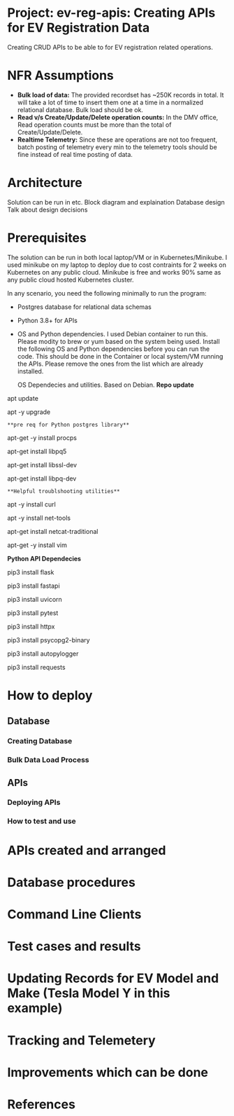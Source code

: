 # Project: ev-reg-apis: Creating APIs for EV Registration Data
Creating CRUD APIs to be able to for EV registration related operations.

# NFR Assumptions
- **Bulk load of data:** The provided recordset has ~250K records in total. It will take a lot of time to insert them one at a time in a normalized relational database. Bulk load should be ok.
- **Read v/s Create/Update/Delete operation counts:** In the DMV office, Read operation counts must be more than the total of Create/Update/Delete.
- **Realtime Telemetry:** Since these are operations are not too frequent, batch posting of telemetry every min to the telemetry tools should be fine instead of real time posting of data.

# Architecture
Solution can be run in etc.
Block diagram and explaination
Database design
Talk about design decisions

# Prerequisites
The solution can be run in both local laptop/VM or in Kubernetes/Minikube. I used minikube on my laptop to deploy due to cost contraints for 2 weeks on Kubernetes on any public cloud. Minikube is free and works 90% same as any public cloud hosted Kubernetes cluster.

In any scenario, you need the following minimally to run the program:
- Postgres database for relational data schemas
- Python 3.8+ for APIs
- OS and Python dependencies. I used Debian container to run this. Please modity to brew or yum based on the system being used.
  Install the following OS and Python dependencies before you can run the code. This should be done in the Container or local system/VM running the APIs. Please remove the ones from the list which are already installed.


  OS Dependecies and utilities. Based on Debian. 
  **Repo update**
  
apt update

apt -y upgrade


    **pre req for Python postgres library**
apt-get -y install procps



apt-get install libpq5 


apt-get install libssl-dev


apt-get install libpq-dev


    **Helpful troublshooting utilities**
apt -y install curl


apt -y install net-tools    


apt-get install netcat-traditional


apt-get -y install vim



**Python API Dependecies**

pip3 install flask


pip3 install fastapi


pip3 install uvicorn


pip3 install pytest


pip3 install httpx


pip3 install psycopg2-binary


pip3 install autopylogger


pip3 install requests


    


# How to deploy

## Database
### Creating Database
### Bulk Data Load Process

## APIs
### Deploying APIs
### How to test and use

# APIs created and arranged
# Database procedures

# Command Line Clients

# Test cases and results

# Updating Records for EV Model and Make (Tesla Model Y in this example)

# Tracking and Telemetery

# Improvements which can be done

# References

